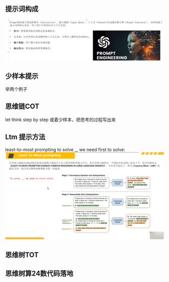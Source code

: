 ## 提示词构成
![alt text](a44bd4c595d64f5f115420c35134caff.jpg)

## 少样本提示
举两个例子

## 思维链COT
let think step by step
或着少样本，把思考的过程写出来

## Ltm 提示方法
least-to-most prompting
to solve _, we need first to solve:
![alt text](71bbea1d032f1c27402b27e20727985b.jpg)

## 思维树TOT


## 思维树算24数代码落地